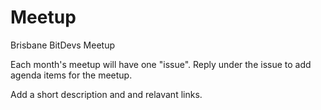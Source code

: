 # Meetup
Brisbane BitDevs Meetup

Each month's meetup will have one "issue". Reply under the issue to add agenda items for the meetup.

Add a short description and and relavant links.
